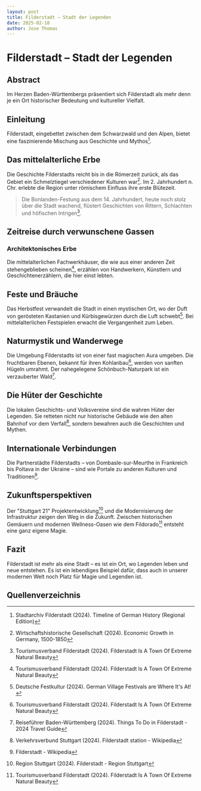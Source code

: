 ```yaml
---
layout: post
title: Filderstadt – Stadt der Legenden
date: 2025-02-18
author: Jose Thomas
---
```


# Filderstadt – Stadt der Legenden

## Abstract

Im Herzen Baden-Württembergs präsentiert sich Filderstadt als mehr denn je ein Ort historischer Bedeutung und kultureller Vielfalt.

## Einleitung

Filderstadt, eingebettet zwischen dem Schwarzwald und den Alpen, bietet eine faszinierende Mischung aus Geschichte und Mythos[^1].

## Das mittelalterliche Erbe

Die Geschichte Filderstadts reicht bis in die Römerzeit zurück, als das Gebiet ein Schmelztiegel verschiedener Kulturen war[^2]. Im 2. Jahrhundert n. Chr. erlebte die Region unter römischem Einfluss ihre erste Blütezeit.

> Die Bonlanden-Festung aus dem 14. Jahrhundert, heute noch stolz über die Stadt wachend, flüstert Geschichten von Rittern, Schlachten und höfischen Intrigen[^3].

## Zeitreise durch verwunschene Gassen

### Architektonisches Erbe
Die mittelalterlichen Fachwerkhäuser, die wie aus einer anderen Zeit stehengeblieben scheinen[^3], erzählen von Handwerkern, Künstlern und Geschichtenerzählern, die hier einst lebten.

## Feste und Bräuche

Das Herbstfest verwandelt die Stadt in einen mystischen Ort, wo der Duft von gerösteten Kastanien und Kürbisgewürzen durch die Luft schwebt[^4]. Bei mittelalterlichen Festspielen erwacht die Vergangenheit zum Leben.

## Naturmystik und Wanderwege

Die Umgebung Filderstadts ist von einer fast magischen Aura umgeben. Die fruchtbaren Ebenen, bekannt für ihren Kohlanbau[^3], werden von sanften Hügeln umrahmt. Der nahegelegene Schönbuch-Naturpark ist ein verzauberter Wald[^5].

## Die Hüter der Geschichte

Die lokalen Geschichts- und Volksvereine sind die wahren Hüter der Legenden. Sie retteten nicht nur historische Gebäude wie den alten Bahnhof vor dem Verfall[^6], sondern bewahren auch die Geschichten und Mythen.

## Internationale Verbindungen

Die Partnerstädte Filderstadts – von Dombasle-sur-Meurthe in Frankreich bis Poltava in der Ukraine – sind wie Portale zu anderen Kulturen und Traditionen[^7].

## Zukunftsperspektiven

Der "Stuttgart 21" Projektentwicklung[^8] und die Modernisierung der Infrastruktur zeigen den Weg in die Zukunft. Zwischen historischen Gemäuern und modernen Wellness-Oasen wie dem Fildorado[^3] entsteht eine ganz eigene Magie.

## Fazit

Filderstadt ist mehr als eine Stadt – es ist ein Ort, wo Legenden leben und neue entstehen. Es ist ein lebendiges Beispiel dafür, dass auch in unserer modernen Welt noch Platz für Magie und Legenden ist.

## Quellenverzeichnis

[^1]: Stadtarchiv Filderstadt (2024). Timeline of German History (Regional Edition)
[^2]: Wirtschaftshistorische Gesellschaft (2024). Economic Growth in Germany, 1500-1850
[^3]: Tourismusverband Filderstadt (2024). Filderstadt Is A Town Of Extreme Natural Beauty
[^4]: Deutsche Festkultur (2024). German Village Festivals are Where It's At!
[^5]: Reiseführer Baden-Württemberg (2024). Things To Do in Filderstadt - 2024 Travel Guide
[^6]: Verkehrsverbund Stuttgart (2024). Filderstadt station - Wikipedia
[^7]: Filderstadt - Wikipedia
[^8]: Region Stuttgart (2024). Filderstadt - Region Stuttgart
